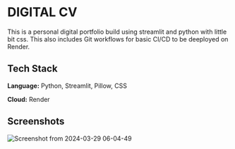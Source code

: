 
# DIGITAL CV

This is a personal digital portfolio build using streamlit and python with little bit css. This also includes Git workflows for basic CI/CD to be deeployed on Render.


## Tech Stack

**Language:** Python, Streamlit, Pillow, CSS

**Cloud:** Render


## Screenshots
![Screenshot from 2024-03-29 06-04-49](https://github.com/iamsaptarshi07/portfolio/assets/52109778/b639990e-8c37-4242-9585-8e32ba4ae20a)

